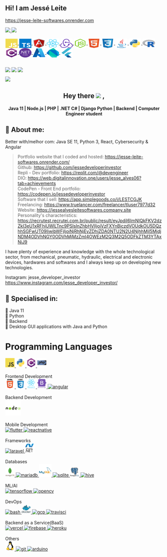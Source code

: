 ## Hi! I am Jessé Leite
https://jesse-leite-softwares.onrender.com
 <div>
  <a href="https://github.com/jessedeveloperinvestor">
  <img height="180em" src="https://github-readme-stats.vercel.app/api?username=jessedeveloperinvestor&show_icons=true&theme=dark&include_all_commits=true&count_private=true"/>
  <img height="180em" src="https://github-readme-stats.vercel.app/api/top-langs/?username=jessedeveloperinvestor&layout=compact&langs_count=7&theme=dark"/>
</div>


<div style="display: inline_block"><br>
  <img align="center" alt="Js" height="30" width="40" src="https://raw.githubusercontent.com/devicons/devicon/master/icons/javascript/javascript-plain.svg">
  <img align="center" alt="Ts" height="30" width="40" src="https://raw.githubusercontent.com/devicons/devicon/master/icons/typescript/typescript-plain.svg">
  <img align="center" alt="Angular" height="30" width="40" src="https://raw.githubusercontent.com/devicons/devicon/master/icons/angularjs/angularjs-original.svg">
  <img align="center" alt="React" height="30" width="40" src="https://raw.githubusercontent.com/devicons/devicon/master/icons/react/react-original.svg">
  <img align="center" alt="Redux" height="30" width="40" src="https://raw.githubusercontent.com/devicons/devicon/master/icons/redux/redux-original.svg">
  <img align="center" alt="Node" height="30" width="40" src="https://raw.githubusercontent.com/devicons/devicon/master/icons/nodejs/nodejs-original.svg">
  <img align="center" alt="HTML" height="30" width="40" src="https://raw.githubusercontent.com/devicons/devicon/master/icons/html5/html5-original.svg">
  <img align="center" alt="CSS" height="30" width="40" src="https://raw.githubusercontent.com/devicons/devicon/master/icons/css3/css3-original.svg">
  <img align="center" alt="Java" height="30" width="40" src="https://raw.githubusercontent.com/devicons/devicon/master/icons/java/java-original.svg">
  <img align="center" alt="Python" height="30" width="40" src="https://raw.githubusercontent.com/devicons/devicon/master/icons/python/python-original.svg">
  <img align="center" alt="R" height="30" width="40" src="https://raw.githubusercontent.com/devicons/devicon/master/icons/r/r-original.svg">
  <img align="center" alt="Csharp" height="30" width="40" src="https://raw.githubusercontent.com/devicons/devicon/master/icons/csharp/csharp-original.svg">
  <img align="center" alt="DotNet" height="30" width="40" src="https://raw.githubusercontent.com/devicons/devicon/master/icons/dotnetcore/dotnetcore-original.svg">
  <img align="center" alt="Azure" height="30" width="40" src="https://raw.githubusercontent.com/devicons/devicon/master/icons/azure/azure-original.svg">
  <img align="center" alt="Dart" height="30" width="40" src="https://raw.githubusercontent.com/devicons/devicon/master/icons/dart/dart-original.svg">
  <img align="center" alt="Flutter" height="30" width="40" src="https://raw.githubusercontent.com/devicons/devicon/master/icons/flutter/flutter-original.svg">
</div>
  
  ##
 
<div> 
  <a href="https://www.instagram.com/jesse_developer_investor/" target="_blank"><img width="30" align="center" src="https://cdn-icons-png.flaticon.com/512/1384/1384063.png"></a>
  <a href = "mailto:jessedeveloperinvestor@gmail.com"><img width="35" align="center" src="https://cdn-icons-png.flaticon.com/512/732/732200.png" target="_blank"></a>
  <a href="https://www.linkedin.com/in/jessealvesleite/" target="_blank"><img align="center" width="30" src="https://cdn-icons.flaticon.com/png/512/3536/premium/3536505.png?token=exp=1640210026~hmac=4383b68f962bda6558134b6ff7cde928"></a>
</div>

<a href="https://www.youtube.com/channel/UC8zkHKhBad-vElr7BWUvGRg" target="_blank"><img src="https://img.shields.io/badge/YouTube-FF0000?style=for-the-badge&logo=youtube&logoColor=white" target="_blank"></a>

<h2 align="center">
  Hey there <img src="https://media.giphy.com/media/hvRJCLFzcasrR4ia7z/giphy.gif" width="28"> ,
   <!-- I'm <a href="">Tony Robin</a>!  -->
</h2>

<h4 align='center'>
  Java 11 | Node.js | PHP | .NET C# | Django Python | Backend | Computer Engineer student
</h4>

## 🧑 About me:

<p>
Better with/melhor com: Java SE 11, Python 3, React, Cybersecurity & Angular

>Portfolio website that I coded and hosted: https://jesse-leite-softwares.onrender.com/<br>
>Github: https://github.com/jessedeveloperinvestor<br>
>Repli - Dev portfolio: https://replit.com/@devengineer<br>
> DIO: https://web.digitalinnovation.one/users/jesse_alves06?tab=achievements<br>
>CodePen - Front End portfolio: https://codepen.io/jessedeveloperinvestor<br>
>Software that I sell: https://app.simplegoods.co/i/LESTCGJK<br>
>Freelancing: https://www.truelancer.com/freelancer/tluser7977d32<br>
>Website: https://jessealvesleitesoftwares.company.site<br>
>Personality's characteristics: https://recrutest.recrutei.com.br/public/result/eyJpdiI6ImNIQkFKV2dzZkI3eU1xRFhjUWlLTnc9PSIsInZhbHVlIjoiVzFXYnBiczdVOUdkOU5DQzhhSGFwUT09IiwibWFjIjoiNjRhNjEyZDhiZDA0NTU2N2U4NjhhMjI5MjdjNDM4ODVhNGY0ODVhMjMzZmI4OWEzM2Q3M2Q5ODFkZTM3YTAxNiJ9<br>

I have plenty of experience and knowledge with the whole technological sector, from mechanical, pneumatic, hydraulic, electrical and electronic devices, hardwares and softwares and I always keep up on developing new technologies.

Instagram: jesse_developer_investor
https://www.instagram.com/jesse_developer_investor/ <br>
</p>

<h2>🥇 Specialised in:</h2>
<p>🔸 Java 11
  <br>🔸 Python
<br>🔸 Backend
<br>🔸 Desktop GUI applications with Java and Python
<p>
<h1>Programming Languages</h1>
        <a
            href="https://developer.mozilla.org/en-US/docs/Web/JavaScript"
            target="_blank"
        >
            <img
                src="https://raw.githubusercontent.com/devicons/devicon/master/icons/javascript/javascript-original.svg"
                alt="javascript"
                height="30"
            />
        </a>
        <a href="https://www.python.org" target="_blank">
            <img
                src="https://raw.githubusercontent.com/devicons/devicon/master/icons/python/python-original.svg"
                alt="python"
                height="30"
            />
        </a>
        <!--<a href="https://dart.dev" target="_blank">
            <img
                src="https://www.vectorlogo.zone/logos/dartlang/dartlang-icon.svg"
                alt="dart"
                height="30"
            />
        </a>-->
        <a href="https://www.w3schools.com/cs/" target="_blank">
            <img
                src="https://raw.githubusercontent.com/devicons/devicon/master/icons/csharp/csharp-original.svg"
                alt="csharp"
                height="30"
            />
        </a>
        <a href="https://www.php.net" target="_blank">
            <img
                src="https://raw.githubusercontent.com/devicons/devicon/master/icons/php/php-original.svg"
                alt="php"
                height="30"
            />
        </a>
        <br /><br />
        Frontend Development<br />
        <a href="https://www.w3.org/html/" target="_blank">
            <img
                src="https://raw.githubusercontent.com/devicons/devicon/master/icons/html5/html5-original-wordmark.svg"
                alt="html5"
                height="30"
            />
        </a>
        <a href="https://www.w3schools.com/css/" target="_blank">
            <img
                src="https://raw.githubusercontent.com/devicons/devicon/master/icons/css3/css3-original-wordmark.svg"
                alt="css3"
                height="30"
            />
        </a>
        <a href="https://reactjs.org/" target="_blank">
            <img
                src="https://raw.githubusercontent.com/devicons/devicon/master/icons/react/react-original-wordmark.svg"
                alt="react"
                height="30"
            />
        </a>
        <!--<a href="https://vuejs.org/" target="_blank">
            <img
                src="https://raw.githubusercontent.com/devicons/devicon/master/icons/vuejs/vuejs-original-wordmark.svg"
                alt="vuejs"
                height="30"
            />
        </a>
        <a href="https://sass-lang.com" target="_blank">
            <img
                src="https://raw.githubusercontent.com/devicons/devicon/master/icons/sass/sass-original.svg"
                alt="sass"
                height="30"
            />
        </a>
        <a href="https://tailwindcss.com/" target="_blank">
            <img
                src="https://www.vectorlogo.zone/logos/tailwindcss/tailwindcss-icon.svg"
                alt="tailwind"
                height="30"
            />
        </a>
        <a href="https://bulma.io/" target="_blank">
            <img
                src="https://raw.githubusercontent.com/gilbarbara/logos/804dc257b59e144eaca5bc6ffd16949752c6f789/logos/bulma.svg"
                alt="bulma"
                height="30"
            />
        </a>-->
        <a href="https://getbootstrap.com" target="_blank">
            <img
                src="https://raw.githubusercontent.com/devicons/devicon/master/icons/bootstrap/bootstrap-plain-wordmark.svg"
                alt="bootstrap"
                height="30"
            />
        </a>
        <a href="https://angular.io" target="_blank">
            <img
                src="https://miro.medium.com/proxy/1*nWtdFBcmwNz0cRB8YidO0w.png"
                alt="angular"
                height="30"
            />
        </a>
        <!--<a href="https://webpack.js.org" target="_blank">
            <img
                src="https://raw.githubusercontent.com/webpack/media/master/logo/logo-on-white-bg.png"
                alt="webpack"
                height="45"
            />
        </a>-->
        <br /><br />
        Backend Development<br />
        <a href="https://nodejs.org" target="_blank">
            <img
                src="https://raw.githubusercontent.com/devicons/devicon/master/icons/nodejs/nodejs-original-wordmark.svg"
                alt="nodejs"
                width="50"
                height="50"
            />
        </a>
        <!--<a href="https://expressjs.com" target="_blank">
            <img
                src="https://raw.githubusercontent.com/devicons/devicon/master/icons/express/express-original-wordmark.svg"
                alt="express"
                height="50"
            />
        </a>
        <a href="https://graphql.org" target="_blank">
            <img
                src="https://www.vectorlogo.zone/logos/graphql/graphql-icon.svg"
                alt="graphql"
                height="30"
            />
        </a>
        <a href="https://www.nginx.com" target="_blank">
            <img
                src="https://raw.githubusercontent.com/devicons/devicon/master/icons/nginx/nginx-original.svg"
                alt="nginx"
                height="40"
            />
        </a>-->
        <br /><br />
        Mobile Development<br />
        <a href="https://flutter.dev" target="_blank">
            <img
                src="https://www.vectorlogo.zone/logos/flutterio/flutterio-icon.svg"
                alt="flutter"
                height="30"
            />
        </a>
        <a href="https://reactnative.dev/" target="_blank">
            <img
                src="https://reactnative.dev/img/header_logo.svg"
                alt="reactnative"
                height="30"
            />
        </a>
        <!--<a href="https://ionicframework.com" target="_blank">
            <img
                src="https://upload.wikimedia.org/wikipedia/commons/d/d1/Ionic_Logo.svg"
                alt="ionic"
                width="50"
                height="30"
            />
        </a>-->
        <br /><!--<br />
        Static Site Generators<br />
        <a href="https://nextjs.org/" target="_blank">
            <img
                src="https://cdn.worldvectorlogo.com/logos/nextjs-3.svg"
                alt="nextjs"
                height="30"
            />
        </a>
        <a href="https://www.gatsbyjs.com/" target="_blank">
            <img
                src="https://www.vectorlogo.zone/logos/gatsbyjs/gatsbyjs-icon.svg"
                alt="gatsby"
                height="30"
            />
        </a>
        <a href="https://nuxtjs.org/" target="_blank">
            <img
                src="https://www.vectorlogo.zone/logos/nuxtjs/nuxtjs-icon.svg"
                alt="nuxtjs"
                height="30"
            />
        </a>
        <br />--><br />
        Frameworks<br />
        <a href="https://laravel.com/" target="_blank">
            <img
                src="https://seeklogo.com/images/L/laravel-framework-logo-C10176EC8C-seeklogo.com.png"
                alt="laravel"
                height="30"
            />
        </a>
        <!--<a href="https://www.electronjs.org" target="_blank">
            <img
                src="https://raw.githubusercontent.com/devicons/devicon/master/icons/electron/electron-original.svg"
                alt="electron"
                height="30"
            />
        </a>-->
        <a href="https://dotnet.microsoft.com/" target="_blank">
            <img
                src="https://raw.githubusercontent.com/devicons/devicon/master/icons/dot-net/dot-net-original-wordmark.svg"
                alt="dotnet"
                height="30"
            />
        </a>
        <br /><br />
        Databases<br />
        <a href="https://www.mongodb.com/" target="_blank">
            <img
                src="https://raw.githubusercontent.com/devicons/devicon/master/icons/mongodb/mongodb-original-wordmark.svg"
                alt="mongodb"
                height="30"
            />
        </a>
        <a href="https://mariadb.org/" target="_blank">
            <img
                src="https://www.vectorlogo.zone/logos/mariadb/mariadb-icon.svg"
                alt="mariadb"
                height="30"
            />
        </a>
        <a href="https://www.mysql.com/" target="_blank">
            <img
                src="https://raw.githubusercontent.com/devicons/devicon/master/icons/mysql/mysql-original-wordmark.svg"
                alt="mysql"
                height="40"
            />
        </a>
        <a href="https://www.sqlite.org/" target="_blank">
            <img
                src="https://www.vectorlogo.zone/logos/sqlite/sqlite-icon.svg"
                alt="sqlite"
                height="30"
            />
        </a>
        <a href="https://www.postgresql.org" target="_blank">
            <img
                src="https://raw.githubusercontent.com/devicons/devicon/master/icons/postgresql/postgresql-original-wordmark.svg"
                alt="postgresql"
                height="30"
            />
        </a>
        <a href="https://hive.apache.org/" target="_blank">
            <img
                src="https://www.vectorlogo.zone/logos/apache_hive/apache_hive-icon.svg"
                alt="hive"
                height="30"
            />
        </a>
        <br /><br />
        ML/AI<br />
        <a href="https://www.tensorflow.org" target="_blank">
            <img
                src="https://www.vectorlogo.zone/logos/tensorflow/tensorflow-icon.svg"
                alt="tensorflow"
                height="30"
            />
        </a>
        <a href="https://opencv.org/" target="_blank">
            <img
                src="https://www.vectorlogo.zone/logos/opencv/opencv-icon.svg"
                alt="opencv"
                height="30"
            />
        </a>
        <br /><!--<br />
        Data Visualization<br />
        <a href="https://d3js.org/" target="_blank">
            <img
                src="https://raw.githubusercontent.com/devicons/devicon/master/icons/d3js/d3js-original.svg"
                alt="d3js"
                height="30"
            />
        </a>
        <a href="https://www.chartjs.org" target="_blank">
            <img
                src="https://www.chartjs.org/media/logo-title.svg"
                alt="chartjs"
                height="30"
            />
        </a>
        <br /><br />
        Automation & Testing<br />
        <a href="https://github.com/puppeteer/puppeteer" target="_blank">
            <img
                src="https://www.vectorlogo.zone/logos/pptrdev/pptrdev-official.svg"
                alt="puppeteer"
                height="30"
            />
        </a>
        <br />--><br />
        DevOps<br />
        <a href="https://www.gnu.org/software/bash/" target="_blank">
            <img
                src="https://www.vectorlogo.zone/logos/gnu_bash/gnu_bash-icon.svg"
                alt="bash"
                height="30"
            />
        </a>
        <a href="https://www.docker.com/" target="_blank">
            <img
                src="https://raw.githubusercontent.com/devicons/devicon/master/icons/docker/docker-original-wordmark.svg"
                alt="docker"
                height="30"
            />
        </a>
        <a href="https://cloud.google.com" target="_blank">
            <img
                src="https://www.vectorlogo.zone/logos/google_cloud/google_cloud-icon.svg"
                alt="gcp"
                height="30"
            />
        </a>
        <a href="https://travis-ci.org" target="_blank">
            <img
                src="https://www.vectorlogo.zone/logos/travis-ci/travis-ci-icon.svg"
                alt="travisci"
                height="30"
            />
        </a>
        <!--<a href="https://circleci.com" target="_blank">
            <img
                src="https://www.vectorlogo.zone/logos/circleci/circleci-icon.svg"
                alt="circleci"
                height="30"
            />
        </a>-->
        <br /><br />
        Backend as a Service(BaaS)<br />
        <a href="https://vercel.com/dashboard" target="_blank">
            <img
                src="https://raw.githubusercontent.com/delianides/kap-vercel/HEAD/vercel.png"
                alt="vercel"
                height="30"
            />
        </a>
        <a href="https://firebase.google.com/" target="_blank">
            <img
                src="https://www.vectorlogo.zone/logos/firebase/firebase-icon.svg"
                alt="firebase"
                height="30"
            />
        </a>
        <a href="https://heroku.com" target="_blank">
            <img
                src="https://www.vectorlogo.zone/logos/heroku/heroku-icon.svg"
                alt="heroku"
                height="30"
            />
        </a>
        <br /><br />
        Others<br />
        <a href="https://www.linux.org/" target="_blank">
            <img
                src="https://raw.githubusercontent.com/devicons/devicon/master/icons/linux/linux-original.svg"
                alt="linux"
                height="30"
            />
        </a>
        <a href="https://git-scm.com/" target="_blank">
            <img
                src="https://www.vectorlogo.zone/logos/git-scm/git-scm-icon.svg"
                alt="git"
                height="30"
            />
        </a>
        <a href="https://www.arduino.cc/" target="_blank">
            <img
                src="https://cdn.worldvectorlogo.com/logos/arduino-1.svg"
                alt="arduino"
                height="30"
            />
        </a>
        <br /><br />
